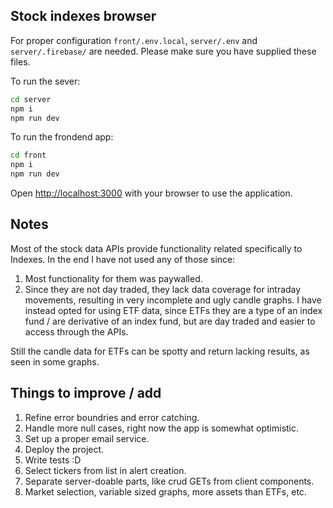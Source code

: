 ## Stock indexes browser

For proper configuration `front/.env.local`, `server/.env` and `server/.firebase/` are needed. Please make sure you have supplied these files.

To run the sever:

```bash
cd server
npm i
npm run dev
```

To run the frondend app:

```bash
cd front
npm i
npm run dev
```

Open [http://localhost:3000](http://localhost:3000) with your browser to use the application.

## Notes

Most of the stock data APIs provide functionality related specifically to Indexes. In the end I have not used any of those since:
1. Most functionality for them was paywalled.
2. Since they are not day traded, they lack data coverage for intraday movements, resulting in very incomplete and ugly candle graphs.
I have instead opted for using ETF data, since ETFs they are a type of an index fund / are derivative of an index fund, but are day traded and easier to access through the APIs.

Still the candle data for ETFs can be spotty and return lacking results, as seen in some graphs.

## Things to improve / add

1. Refine error boundries and error catching.
2. Handle more null cases, right now the app is somewhat optimistic.
3. Set up a proper email service.
4. Deploy the project.
5. Write tests :D
6. Select tickers from list in alert creation.
7. Separate server-doable parts, like crud GETs from client components.
8. Market selection, variable sized graphs, more assets than ETFs, etc.
